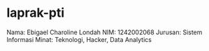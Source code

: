 # laprak-pti
Nama: Ebigael Charoline Londah
NIM: 1242002068
Jurusan: Sistem Informasi
Minat: Teknologi, Hacker, Data Analytics
